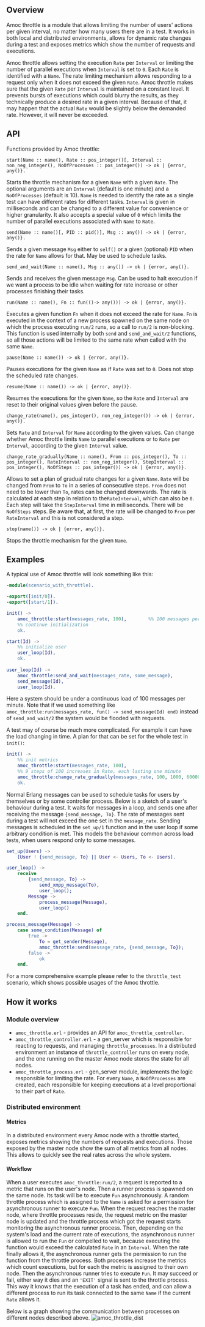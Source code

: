 ## Overview

Amoc throttle is a module that allows limiting the number of users' actions per given interval, no matter how many users there are in a test.
It works in both local and distributed environments, allows for dynamic rate changes during a test and exposes metrics which show the number of requests and executions.

Amoc throttle allows setting the execution `Rate` per `Interval` or limiting the number of parallel executions when `Interval` is set to `0`.
Each `Rate` is identified with a `Name`.
The rate limiting mechanism allows responding to a request only when it does not exceed the given `Rate`.
Amoc throttle makes sure that the given `Rate` per `Interval` is maintained on a constant level.
It prevents bursts of executions which could blurry the results, as they technically produce a desired rate in a given interval.
Because of that, it may happen that the actual `Rate` would be slightly below the demanded rate. However, it will never be exceeded.

## API

Functions provided by Amoc throttle:
```
start(Name :: name(), Rate :: pos_integer()[, Interval :: non_neg_integer(), NoOfProcesses :: pos_integer()) -> ok | {error, any()}.
```
Starts the throttle mechanism for a given `Name` with a given `Rate`.
The optional arguments are an `Interval` (default is one minute) and a ` NoOfProcesses` (default is 10).
`Name` is needed to identify the rate as a single test can have different rates for different tasks.
`Interval` is given in milliseconds and can be changed to a different value for convenience or higher granularity.
It also accepts a special value of `0` which limits the number of parallel executions associated with `Name` to `Rate`.

```
send(Name :: name()[, PID :: pid()], Msg :: any()) -> ok | {error, any()}.
```
Sends a given message `Msg` either to `self()` or a given (optional) `PID` when the rate for `Name` allows for that.
May be used to schedule tasks.

```
send_and_wait(Name :: name(), Msg :: any()) -> ok | {error, any()}.
```
Sends and receives the given message `Msg`.
Can be used to halt execution if we want a process to be idle when waiting for rate increase or other processes finishing their tasks.
```
run(Name :: name(), Fn :: fun(()-> any())) -> ok | {error, any()}.
```
Executes a given function `Fn` when it does not exceed the rate for `Name`.
`Fn` is executed in the context of a new process spawned on the same node on which the process executing `run/2` runs, so a call to `run/2` is non-blocking.
This function is used internally by both `send` and `send_and_wait/2` functions,
so all those actions will be limited to the same rate when called with the same `Name`.

```
pause(Name :: name()) -> ok | {error, any()}.
```
Pauses executions for the given `Name` as if `Rate` was set to `0`.
Does not stop the scheduled rate changes.

```
resume(Name :: name()) -> ok | {error, any()}.
```
Resumes the executions for the given `Name`, so the `Rate` and `Interval` are reset to their original values given before the pause.
```
change_rate(name(), pos_integer(), non_neg_integer()) -> ok | {error, any()}.
```
Sets `Rate` and `Interval` for `Name` according to the given values.
Can change whether Amoc throttle limits `Name` to parallel executions or to `Rate` per `Interval`, according to the given `Interval` value.
```
change_rate_gradually(Name :: name(), From :: pos_integer(), To :: pos_integer(), RateInterval :: non_neg_integer(), StepInterval :: pos_integer(), NoOfSteps :: pos_integer()) -> ok | {error, any()}.
```
Allows to set a plan of gradual rate changes for a given `Name`.
`Rate` will be changed from `From` to `To` in a series of consecutive steps.
`From` does not need to be lower than `To`, rates can be changed downwards.
The rate is calculated at each step in relation to the`RateInterval`, which can also be `0`.
Each step will take the `StepInterval` time in milliseconds.
There will be `NoOfSteps` steps.
Be aware that, at first, the rate will be changed to `From` per `RateInterval` and this is not considered a step.

```
stop(name()) -> ok | {error, any()}.
```
Stops the throttle mechanism for the given `Name`.

## Examples

A typical use of Amoc throttle will look something like this:

```erlang
-module(scenario_with_throttle).

-export([init/0]).
-export([start/1]).

init() ->
    amoc_throttle:start(messages_rate, 100),        %% 100 messages per minute
    %% continue initialization
    ok.

start(Id) ->
    %% initialize user
    user_loop(Id),
    ok.
    
user_loop(Id) ->
    amoc_throttle:send_and_wait(messages_rate, some_message),
    send_message(Id),
    user_loop(Id).

```
Here a system should be under a continuous load of 100 messages per minute.
Note that if we used something like `amoc_throttle:run(messages_rate, fun() -> send_message(Id) end)` instead of `send_and_wait/2` the system would be flooded with requests.

A test may of course be much more complicated.
For example it can have the load changing in time. 
A plan for that can be set for the whole test in `init()`:
```erlang
init() ->
    %% init metrics
    amoc_throttle:start(messages_rate, 100),
    %% 9 steps of 100 increases in Rate, each lasting one minute
    amoc_throttle:change_rate_gradually(messages_rate, 100, 1000, 60000, 60000, 9),
    ok.

```
Normal Erlang messages can be used to schedule tasks for users by themselves or by some controller process.
Below is a sketch of a user's behaviour during a test.
It waits for messages in a loop, and sends one after receiving the message `{send_message, To}`.
The rate of messages sent during a test will not exceed the one set in the `message_rate`.
Sending messages is scheduled in the `set_up/1` function and in the user loop if some arbitrary condition is met.
This models the behaviour common across load tests, when users respond only to some messages.
```erlang
set_up(Users) ->
    [User ! {send_message, To} || User <- Users, To <- Users].

user_loop() ->
    receive
        {send_message, To} -> 
            send_xmpp_message(To),
            user_loop();
        Message ->
            process_message(Message),
            user_loop()       
    end.

process_message(Message) ->
    case some_condition(Message) of
        true -> 
            To = get_sender(Message),
            amoc_throttle:send(message_rate, {send_message, To}); 
        false ->
            ok 
    end.

```

For a more comprehensive example please refer to the `throttle_test` scenario, which shows possible usages of the Amoc throttle.

## How it works

### Module overview

- `amoc_throttle.erl` - provides an API for `amoc_throttle_controller`.
- `amoc_throttle_controller.erl` - a gen_server which is responsible for reacting to requests, and managing `throttle_processes`.
In a distributed environment an instance of `throttle_controller` runs on every node, and the one running on the master Amoc node stores the state for all nodes.
- `amoc_throttle_process.erl` - gen_server module, implements the logic responsible for limiting the rate.
For every `Name`, a `NoOfProcesses` are created, each responsible for keeping executions at a level proportional to their part of `Rate`.

### Distributed environment

#### Metrics
In a distributed environment every Amoc node with a throttle started, exposes metrics showing the numbers of requests and executions.
Those exposed by the master node show the sum of all metrics from all nodes.
This allows to quickly see the real rates across the whole system.

#### Workflow
When a user executes `amoc_throttle:run/2`, a request is reported to a metric that runs on the user's node.
Then a runner process is spawned on the same node.
Its task will be to execute `Fun` asynchronously.
A random throttle process which is assigned to the `Name` is asked for a permission for asynchronous runner to execute `Fun`.
When the request reaches the master node, where throttle processes reside, the request metric on the master node is updated and the throttle process which got the request starts monitoring the asynchronous runner process.
Then, depending on the system's load and the current rate of executions, the asynchronous runner is allowed to run the `Fun` or compelled to wait, because executing the function would exceed the calculated `Rate` in an `Interval`.
When the rate finally allows it, the asynchronous runner gets the permission to run the function from the throttle process.
Both processes increase the metrics which count executions, but for each the metric is assigned to their own node.
Then the asynchronous runner tries to execute `Fun`.
It may succeed or fail, either way it dies and an `'EXIT'` signal is sent to the throttle process.
This way it knows that the execution of a task has ended, and can allow a different process to run its task connected to the same `Name` if the current `Rate` allows it.

Below is a graph showing the communication between processes on different nodes described above.
![amoc_throttle_dist](amoc_throttle_dist.svg)
